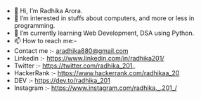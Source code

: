 - 👋 Hi, I’m Radhika Arora.
- 👀 I’m interested in stuffs about computers, and more or less in programming.
- 🌱 I’m currently learning Web Development, DSA using Python.
- 📫 How to reach me:-
- Contact me :- aradhika880@gmail.com
- Linkedin :- https://www.linkedin.com/in/radhika201/
- Twitter :- https://twitter.com/radhika_201_
- HackerRank :- https://www.hackerrank.com/radhikaa_20
- DEV :- https://dev.to/radhika_201
- Instagram :- https://www.instagram.com/radhika._.201_/



<!---
radhika-020/radhika-020 is a ✨ special ✨ repository because its `README.md` (this file) appears on your GitHub profile.
You can click the Preview link to take a look at your changes.
--->
